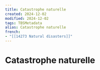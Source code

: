 ```yaml
---
title: Catastrophe naturelle
created: 2024-12-02
modified: 2024-12-02
tags: TBSMetadata
alias: Catastrophe naturelle
french:
- "[[14273 Natural disasters]]"
---
```

# Catastrophe naturelle
